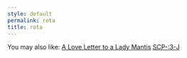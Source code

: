 ```yaml
---
style: default
permalink: rota
title: rota
---
```

You may also like:
[A Love Letter to a Lady Mantis](http://scp-wiki.net/a-love-letter-to-a-lady-mantis)
[SCP-:3-J](http://scp-wiki.net/scp-003-j)